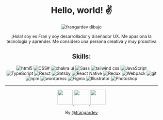 <h1  align="center"> Hello, world! ✌️</h1>

<p align="center">
<!-- [![frangardev dibujo](https://i.ibb.co/9tbLvR5/cover-frangardev.gif "frangardev dibujo")](https://i.ibb.co/QQ2scDt/frangardev-francisco-alejandro-garcia-munguia.jpg "frangardev dibujo") -->
	<img src="https://i.ibb.co/9tbLvR5/cover-frangardev.gif)" alt="frangardev dibujo">
</p>
<p align="center">¡Hola! soy es Fran y soy desarrollador y diseñador UX. Me apasiona la tecnología y aprender. Me considero una persona creativa y muy proactiva</p>

<h2  align="center"> Skills:</h2>
<p align="center">
  <img alt="html5" src="https://img.shields.io/badge/-HTML5-E34F26?style=flat-square&logo=html5&logoColor=white" />
  <img alt="CSS#" src="https://img.shields.io/badge/-CSS3-46a2f1?style=flat-square&logo=css3&logoColor=white" />
  <img alt="chakra ui" src="https://img.shields.io/badge/-ChakraUi-4BC7C4?style=flat-square&logo=chakraui&logoColor=white" />
  <img alt="Sass" src="https://img.shields.io/badge/-SASS-CD669A?style=flat-square&logo=sass&logoColor=white" />
  <img alt="tailwind css" src="https://img.shields.io/badge/-tailwind-41ACB1?style=flat-square&logo=tailwindcss&logoColor=white" />
  <img alt="JavaScript" src="https://img.shields.io/badge/-JavaScript-F2CC22?style=flat-square&logo=javascript&logoColor=white" />
  <img alt="TypeScript" src="https://img.shields.io/badge/-TypeScript-007ACC?style=flat-square&logo=typescript&logoColor=white" />
  <img alt="React" src="https://img.shields.io/badge/-React-45b8d8?style=flat-square&logo=react&logoColor=white" />
  <img alt="Gatsby" src="https://img.shields.io/badge/-Gatsby-663399?style=flat-square&logo=gatsby&logoColor=white" />
  <img alt="React Native" src="https://img.shields.io/badge/-ReactNative-45b8d8?style=flat-square&logo=react&logoColor=white" />
  <img alt="Redux" src="https://img.shields.io/badge/-Redux-764ABC?style=flat-square&logo=redux&logoColor=white" />	
  <img alt="Webpack" src="https://img.shields.io/badge/-Webpack-1C78C0?style=flat-square&logo=webpack&logoColor=white" /> 
  <img alt="git" src="https://img.shields.io/badge/-Git-F05032?style=flat-square&logo=git&logoColor=white" />
  <img alt="npm" src="https://img.shields.io/badge/-NPM-CB3837?style=flat-square&logo=npm&logoColor=white" />
  <img alt="wordpress" src="https://img.shields.io/badge/-WordPress-0275A1?style=flat-square&logo=wordpress&logoColor=white" />
  <img alt="Figma" src="https://img.shields.io/badge/-Figma-fd7366?style=flat-square&logo=figma&logoColor=white" />
  <img alt="Illustrator" src="https://img.shields.io/badge/-Illustrator-F2CC22?style=flat-square&logo=adobeillustrator&logoColor=white" />
  <img alt="Photoshop" src="https://img.shields.io/badge/-Photoshop-007ACC?style=flat-square&logo=adobephotoshop&logoColor=white" />
</p>

---

<!-- ### Github Stats:
<p align="center">
  <img src="https://github-readme-stats.vercel.app/api?username=frangardev&hide=stars&show_icons=true&theme=cobalt&line_height=32">
<!--   <img src="https://github-readme-stats.vercel.app/api/top-langs/?username=frangardev&layout=compact&count_private=true&theme=cobalt"> 
</p>

--- -->

<div align="center">
<a href="https://twitter.com/frangardev" >
	<img src="https://i.ibb.co/Jk0xdWm/logo-twittwer-color.png"/  width="50">
</a>
<a href="https://www.linkedin.com/in/frangardev/">
	<img src="https://i.ibb.co/92bjHY0/logo-linkedin-color.png"/  width="50">
</a>
<a href="https://www.instagram.com/frangardev/">
	<img src="https://i.ibb.co/Dwrz7cB/logo-instagram-color.png"/  width="50">
</a>
</div>

<!-- By [@frangardev](https://frangardev.github.io/redes/ "frangardev") -->
<p align="center">
By <a href="https://frangardev.github.io/redes/" alt="redes de frangardev">@frangardev</a>
</p>

<!--

Here are some ideas to get you started:

- 🔭 I’m currently working on ...
- 🌱 I’m currently learning ...
- 👯 I’m looking to collaborate on ...
- 🤔 I’m looking for help with ...
- 💬 Ask me about ...
- 📫 How to reach me: ...
- 😄 Pronouns: ...
- ⚡ Fun fact: ...
-->
